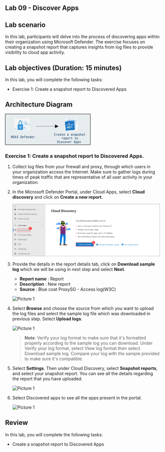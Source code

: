 ## Lab 09 - Discover Apps 

## Lab scenario

In this lab, participants will delve into the process of discovering apps within their organization using Microsoft Defender. The exercise focuses on creating a snapshot report that captures insights from log files to provide visibility to cloud app activity.

## Lab objectives (Duration: 15 minutes)

In this lab, you will complete the following tasks:

- Exercise 1: Create a snapshot report to Discovered Apps

## Architecture Diagram

   ![Picture 1](../Media/lab9-arch.png)

### Exercise 1: Create a snapshot report to Discovered Apps.

1. Collect log files from your firewall and proxy, through which users in your organization access the Internet. Make sure to gather logs during times of peak traffic that are representative of all user activity in your organization.
1. In the Microsoft Defender Portal, under Cloud Apps, select **Cloud discovery** and click on **Create a new report**.

   ![Picture 1](../Media/image_51.png)

1. Provide the details in the report details tab, click on **Download sample log** which we will be using in next step and select **Next**.
   - **Report name** : Report<inject key="DeploymentID" enableCopy="false" /></inject>
   - **Description** : New report
   - **Source** : Blue coat ProxySG - Access log(W3C)

   ![Picture 1](../Media/DiscoverApps 9.png)

4. Select **Browse** and choose the source from which you want to upload the log files and select the sample log file which was downloaded in previous step. Select **Upload logs**.

   ![Picture 1](../Media/DiscoverApps 10.png)

   > **Note**: Verify your log format to make sure that it's formatted properly according to the sample log you can download. Under Verify your log format, select View log format then select Download sample log. Compare your log with the sample provided to make sure it's compatible.

1. Select **Settings**. Then under Cloud Discovery, select **Snapshot reports**, and select your snapshot report. You can see all the details regarding the report that you have uploaded.

   ![Picture 1](../Media/DiscoverApps 13.png)

1. Select Discovered apps to see all the apps present in the portal.

   ![Picture 1](../Media/DiscoverApps 15.png)

## Review
In this lab, you will complete the following tasks:

- Create a snapshot report to Discovered Apps

